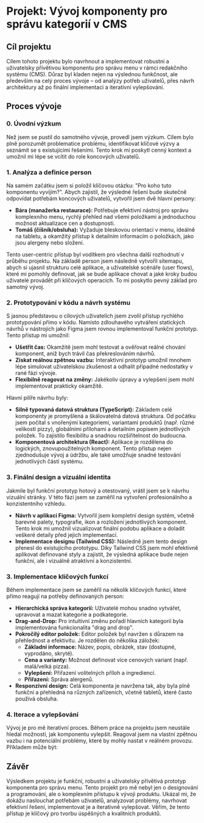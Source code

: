 # Projekt: Vývoj komponenty pro správu kategorií v CMS

## Cíl projektu

Cílem tohoto projektu bylo navrhnout a implementovat robustní a uživatelsky přívětivou komponentu pro správu menu v rámci redakčního systému (CMS). Důraz byl kladen nejen na výslednou funkčnost, ale především na celý proces vývoje – od analýzy potřeb uživatelů, přes návrh architektury až po finální implementaci a iterativní vylepšování.

## Proces vývoje

### 0. Úvodní výzkum

Než jsem se pustil do samotného vývoje, provedl jsem výzkum. Cílem bylo plně porozumět problematice problému, identifikovat klíčové výzvy a seznámit se s existujícími řešeními. Tento krok mi poskytl cenný kontext a umožnil mi lépe se vcítit do role koncových uživatelů.

### 1. Analýza a definice person

Na samém začátku jsem si položil klíčovou otázku: "Pro koho tuto komponentu vyvíjím?". Abych zajistil, že výsledné řešení bude skutečně odpovídat potřebám koncových uživatelů, vytvořil jsem dvě hlavní persony:

*   **Bára (manažerka restaurace):** Potřebuje efektivní nástroj pro správu komplexního menu, rychlý přehled nad všemi položkami a jednoduchou možnost aktualizace cen a dostupnosti.
*   **Tomáš (číšník/obsluha):** Vyžaduje bleskovou orientaci v menu, ideálně na tabletu, a okamžitý přístup k detailním informacím o položkách, jako jsou alergeny nebo složení.

Tento user-centric přístup byl vodítkem pro všechna další rozhodnutí v průběhu projektu. Na základě person jsem následně vytvořil sitemapu, abych si ujasnil strukturu celé aplikace, a uživatelské scénáře (user flows), které mi pomohly definovat, jak se bude aplikace chovat a jaké kroky budou uživatelé provádět při klíčových operacích. To mi poskytlo pevný základ pro samotný vývoj.

### 2. Prototypování v kódu a návrh systému

S jasnou představou o cílových uživatelích jsem zvolil přístup rychlého prototypování přímo v kódu. Namísto zdlouhavého vytváření statických návrhů v nástrojích jako Figma jsem rovnou implementoval funkční prototyp. Tento přístup mi umožnil:

*   **Ušetřit čas:** Okamžitě jsem mohl testovat a ověřovat reálné chování komponent, aniž bych trávil čas překreslováním návrhů.
*   **Získat reálnou zpětnou vazbu:** Interaktivní prototyp umožnil mnohem lépe simulovat uživatelskou zkušenost a odhalit případné nedostatky v rané fázi vývoje.
*   **Flexibilně reagovat na změny:** Jakékoliv úpravy a vylepšení jsem mohl implementovat prakticky okamžitě.

Hlavní pilíře návrhu byly:

*   **Silně typovaná datová struktura (TypeScript):** Základem celé komponenty je promyšlená a škálovatelná datová struktura. Od počátku jsem počítal s vnořenými kategoriemi, variantami produktů (např. různé velikosti pizzy), globálními přílohami a detailním popisem jednotlivých položek. To zajistilo flexibilitu a snadnou rozšiřitelnost do budoucna.
*   **Komponentová architektura (React):** Aplikace je rozdělena do logických, znovupoužitelných komponent. Tento přístup nejen zjednodušuje vývoj a údržbu, ale také umožňuje snadné testování jednotlivých částí systému.

### 3. Finální design a vizuální identita

Jakmile byl funkční prototyp hotový a otestovaný, vrátil jsem se k návrhu vizuální stránky. V této fázi jsem se zaměřil na vytvoření profesionálního a konzistentního vzhledu.

*   **Návrh v aplikaci Figma:** Vytvořil jsem kompletní design systém, včetně barevné palety, typografie, ikon a rozložení jednotlivých komponent. Tento krok mi umožnil vizualizovat finální podobu aplikace a doladit veškeré detaily před jejich implementací.
*   **Implementace designu (Tailwind CSS):** Následně jsem tento design přenesl do existujícího prototypu. Díky Tailwind CSS jsem mohl efektivně aplikovat definované styly a zajistit, že výsledná aplikace bude nejen funkční, ale i vizuálně atraktivní a konzistentní.

### 3. Implementace klíčových funkcí

Během implementace jsem se zaměřil na několik klíčových funkcí, které přímo reagují na potřeby definovaných person:

*   **Hierarchická správa kategorií:** Uživatelé mohou snadno vytvářet, upravovat a mazat kategorie a podkategorie.
*   **Drag-and-Drop:** Pro intuitivní změnu pořadí hlavních kategorií byla implementována funkcionalita "drag and drop".
*   **Pokročilý editor položek:** Editor položek byl navržen s důrazem na přehlednost a efektivitu. Je rozdělen do několika záložek:
    *   **Základní informace:** Název, popis, obrázek, stav (dostupné, vyprodáno, skryté).
    *   **Cena a varianty:** Možnost definovat více cenových variant (např. malá/velká pizza).
    *   **Vylepšení:** Přiřazení volitelných příloh a ingrediencí.
    *   **Přiřazení:** Správa alergenů.
*   **Responzivní design:** Celá komponenta je navržena tak, aby byla plně funkční a přehledná na různých zařízeních, včetně tabletů, které často používá obsluha.

### 4. Iterace a vylepšování

Vývoj je pro mě iterativní proces. Během práce na projektu jsem neustále hledal možnosti, jak komponentu vylepšit. Reagoval jsem na vlastní zpětnou vazbu i na potenciální problémy, které by mohly nastat v reálném provozu. Příkladem může být:

## Závěr

Výsledkem projektu je funkční, robustní a uživatelsky přívětivá prototyp komponenta pro správu menu. Tento projekt pro mě nebyl jen o designování a programování, ale o komplexním přístupu k vývoji produktu. Ukázal mi, že dokážu naslouchat potřebám uživatelů, analyzovat problémy, navrhovat efektivní řešení, implementovat je a iterativně vylepšovat. Věřím, že tento přístup je klíčový pro tvorbu úspěšných a kvalitních produktů.